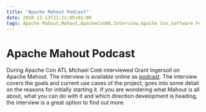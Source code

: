 ```yaml
---
title: "Apache Mahout Podcast"
date: 2010-12-13T21:21:05+01:00
tags: Apache Mahout,Mahout,ApacheConNA,Interview,Apache Con,Software Foundation,
---
```


# Apache Mahout Podcast


During Apache Con ATL Michael Coté interviewed Grant Ingersoll on Apache Mahout. The interview is available online as 
<a href="http://www.redmonk.com/cote/2010/11/04/makeall013/">podcast</a>. The interview covers the goals and current 
use cases of the project, goes into some detail on the reasons for initially starting it. If you are wondering what 
Mahout is all about, what you can do with it and which direction development is heading, the interview is a great 
option to find out more.
